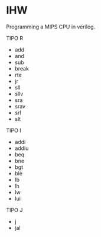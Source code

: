 # IHW
Programming a MIPS CPU in verilog.

TIPO R
- add
- and
- sub
- break
- rte
- jr
- sll
- sllv
- sra
- srav
- srl
- slt

TIPO I
- addi
- addiu
- beq
- bne
- bgt
- ble
- lb
- lh
- lw
- lui

TIPO J
- j
- jal
